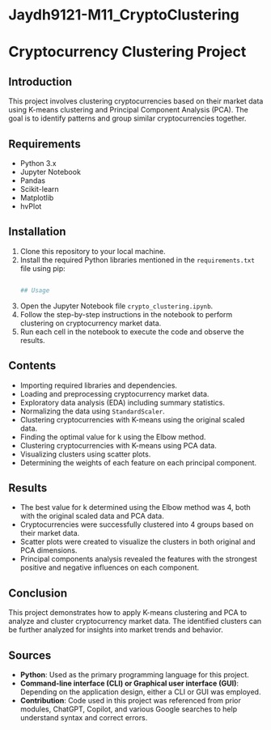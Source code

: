 # Jaydh9121-M11_CryptoClustering
# Cryptocurrency Clustering Project

## Introduction
This project involves clustering cryptocurrencies based on their market data using K-means clustering and Principal Component Analysis (PCA). The goal is to identify patterns and group similar cryptocurrencies together.

## Requirements
- Python 3.x
- Jupyter Notebook
- Pandas
- Scikit-learn
- Matplotlib
- hvPlot

## Installation
1. Clone this repository to your local machine.
2. Install the required Python libraries mentioned in the `requirements.txt` file using pip:
   ```bash
   
   ## Usage
1. Open the Jupyter Notebook file `crypto_clustering.ipynb`.
2. Follow the step-by-step instructions in the notebook to perform clustering on cryptocurrency market data.
3. Run each cell in the notebook to execute the code and observe the results.

## Contents
- Importing required libraries and dependencies.
- Loading and preprocessing cryptocurrency market data.
- Exploratory data analysis (EDA) including summary statistics.
- Normalizing the data using `StandardScaler`.
- Clustering cryptocurrencies with K-means using the original scaled data.
- Finding the optimal value for k using the Elbow method.
- Clustering cryptocurrencies with K-means using PCA data.
- Visualizing clusters using scatter plots.
- Determining the weights of each feature on each principal component.

## Results
- The best value for k determined using the Elbow method was 4, both with the original scaled data and PCA data.
- Cryptocurrencies were successfully clustered into 4 groups based on their market data.
- Scatter plots were created to visualize the clusters in both original and PCA dimensions.
- Principal components analysis revealed the features with the strongest positive and negative influences on each component.

## Conclusion
This project demonstrates how to apply K-means clustering and PCA to analyze and cluster cryptocurrency market data. The identified clusters can be further analyzed for insights into market trends and behavior.

## Sources

- **Python**: Used as the primary programming language for this project.
- **Command-line interface (CLI) or Graphical user interface (GUI)**: Depending on the application design, either a CLI or GUI was employed.
- **Contribution**: Code used in this project was referenced from prior modules, ChatGPT, Copilot, and various Google searches to help understand syntax and correct errors.

